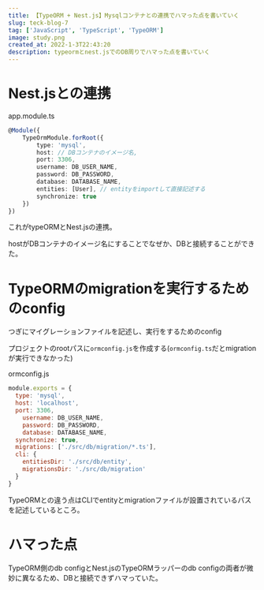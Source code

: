 ```yaml
---
title: 【TypeORM + Nest.js】Mysqlコンテナとの連携でハマった点を書いていく
slug: teck-blog-7
tag: ['JavaScript', 'TypeScript', 'TypeORM']
image: study.png
created_at: 2022-1-3T22:43:20
description: typeormとnest.jsでのDB周りでハマった点を書いていく
---
```


# Nest.jsとの連携
app.module.ts

```ts
@Module({
	TypeOrmModule.forRoot({
		type: 'mysql',
		host: // DBコンテナのイメージ名,
		port: 3306,
		username: DB_USER_NAME,
		password: DB_PASSWORD,
		database: DATABASE_NAME,
		entities: [User], // entityをimportして直接記述する
		synchronize: true
	})
})
```

これがtypeORMとNest.jsの連携。

hostがDBコンテナのイメージ名にすることでなぜか、DBと接続することができた。

# TypeORMのmigrationを実行するためのconfig

つぎにマイグレーションファイルを記述し、実行をするためのconfig

プロジェクトのrootパスに`ormconfig.js`を作成する(`ormconfig.ts`だとmigrationが実行できなかった)

ormconfig.js

```js
module.exports = {
  type: 'mysql',
  host: 'localhost',
  port: 3306,
	username: DB_USER_NAME,
	password: DB_PASSWORD,
	database: DATABASE_NAME,
  synchronize: true,
  migrations: ['./src/db/migration/*.ts'],
  cli: {
    entitiesDir: './src/db/entity',
    migrationsDir: './src/db/migration'
  }
}
```

TypeORMとの違う点はCLIでentityとmigrationファイルが設置されているパスを記述しているところ。

# ハマった点

TypeORM側のdb configとNest.jsのTypeORMラッパーのdb configの両者が微妙に異なるため、DBと接続できずハマっていた。
